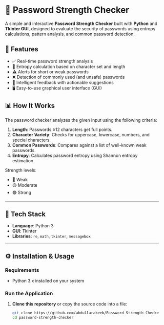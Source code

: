 # 🔐 Password Strength Checker

A simple and interactive **Password Strength Checker** built with **Python** and **Tkinter GUI**, designed to evaluate the security of passwords using entropy calculations, pattern analysis, and common password detection.

## 🚀 Features

- ✅ Real-time password strength analysis
- 🔢 Entropy calculation based on character set and length
- ⚠️ Alerts for short or weak passwords
- ❌ Detection of commonly used (and unsafe) passwords
- 🧠 Intelligent feedback with actionable suggestions
- 🖥️ Easy-to-use graphical user interface (GUI)


## 📊 How It Works

The password checker analyzes the given input using the following criteria:

1. **Length**: Passwords ≥12 characters get full points.
2. **Character Variety**: Checks for uppercase, lowercase, numbers, and special characters.
3. **Common Passwords**: Compares against a list of well-known weak passwords.
4. **Entropy**: Calculates password entropy using Shannon entropy estimation.

Strength levels:
- 🔴 Weak
- 🟡 Moderate
- 🟢 Strong

---

## 🧩 Tech Stack

- **Language**: Python 3
- **GUI**: Tkinter
- **Libraries**: `re`, `math`, `tkinter`, `messagebox`

---

## ⚙️ Installation & Usage

### Requirements
- Python 3.x installed on your system

### Run the Application

1. **Clone this repository** or copy the source code into a file:
   ```bash
   git clone https://github.com/abdullarakeeb/Password-Strength-Checker.git
   cd password-strength-checker
